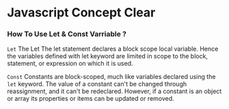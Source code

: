 # Javascript Concept Clear

### How To Use Let & Const Varriable ? 

`Let` The Let  The let statement declares a block scope local variable. Hence the variables defined with let keyword are limited in scope to the block, statement, or expression on which it is used.
    

`Const` Constants are block-scoped, much like variables declared using the `let` keyword. The value of a constant can't be changed through reassignment, and it can't be redeclared. However, if a constant is an object or array its properties or items can be updated or removed. 